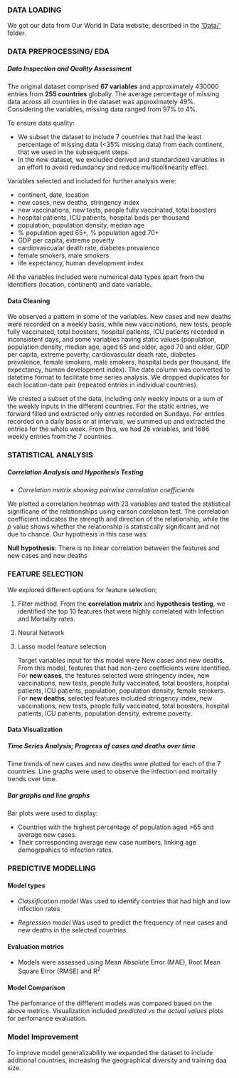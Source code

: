 ### DATA LOADING
We got our data from Our World In Data website; described in the ['Data/'](../Data/) folder.

### DATA PREPROCESSING/ EDA
##### Data Inspection and Quality Assessment
The original dataset comprised **67 variables** and approximately 430000 entries from **255 countries** globally. The average percentage of missing data across all countries in the dataset was approximately 49%. Considering the variables, missing data ranged from 97% to 4%.

To ensure data quality: 
- We subset the dataset to include 7 countries that had the least percentage of missing data (<35% missing data) from each continent, that we used in the subsequent steps.
- In the new dataset, we excluded derived and standardized variables in an effort to avoid redundancy and reduce multicollinearity effect.
  
Variables selected and included for further analysis were:  
- continent, date, location
- new cases, new deaths, stringency index
- new vaccinations, new tests, people fully vaccinated, total boosters
- hospital patients, ICU patients, hospital beds per thousand
- population, population density, median age
- % population aged 65+, % population aged 70+
- GDP per capita, extreme poverty
- cardiovascualar death rate, diabetes prevalence
- female smokers, male smokers
- life expectancy, human development index


All the variables included were numerical data types apart from the identifiers (location, continent) and date variable.

#### Data Cleaning
We observed a pattern in some of the variables. New cases and new deaths were recorded on a weekly basis, while new vaccinations, new tests, people fully vaccinated, total boosters, hospital patients, ICU patients recorded in inconsistent days, and some variables having static values (population, population density, median age, aged 65 and older, aged 70 and older, GDP per capita, extreme poverty, cardiovascular death rate, diabetes prevalence, female smokers, male smokers, hospital beds per thousand, life expectancy, human development index). 
The date column was converted to datetime format to facilitate time series analysis. We dropped duplicates for each location-date pair (repeated entries in individual countries).

We created a subset of the data, including only weekly inputs or a sum of the weekly inputs in the different countries. For the static entries, we forward filled and extracted only entries recorded on Sundays. For entries recorded on a daily basis or at intervals, we summed up and extracted the entries for the whole week. 
From this, we had 26 variables, and 1686 weekly entries from the 7 countries. 
 
### STATISTICAL ANALYSIS
##### Correlation Analysis and Hypothesis Testing
- *Correlation matrix showing pairwise correlation coefficients*
  
We plotted a correlation heatmap with 23 variables and tested the statistical significane of the relationships using earson corelation test. The correlation coefficient indicates the strength and direction of the relationship, while the *p* value shows whether the relationship is statistically significant and not due to chance. Our hypothesis in this case was: 

  **Null hypothesis**: There is no linear correlation between the features and new cases and new deaths
  
### FEATURE SELECTION
We explored different options for feature selection; 
1. Filter method.
   From the **correlation matrix** and **hypothesis testing**, we identified the top 10 features that were highly correlated with Infection and Mortality rates.
2. Neural Network
3. Lasso model feature selection
   
   Target variables input for this model were New cases and new deaths.
   From this model, features that had non-zero coefficients were identified.
   For **new cases**, the features selected were stringency index, new vaccinations, new tests, people fully        vaccinated, total boosters, hospital patients, ICU patients, population, population density, female          smokers.
   For **new deaths**, selected features included stringency index, new vaccinations, new tests, people fully       vaccinated, total boosters, hospital patients, ICU patients, population density, extreme poverty.

#### Data Visualization
##### Time Series Analysis; Progress of cases and deaths over time
Time trends of new cases and new deaths were plotted for each of the 7 countries. Line graphs were used to observe the infection and mortality trends over time.
##### Bar graphs and line graphs
Bar plots were used to display:
- Countries with the highest percentage of population aged >65 and average new cases. 
- Their corresponding average new case numbers, linking age demogrpahics to infection rates.

### PREDICTIVE MODELLING
#### Model types
- *Classification model*
  Was used to identify contries that had high and low infection rates
  
- *Regression model*
  Was used to predict the frequency of new cases and new deaths in the selected countries.

#### Evaluation metrics
- Models were assessed using Mean Absolute Error (MAE), Root Mean Square Error (RMSE) and R<sup>2</sup>

#### Model Comparison
The perfomance of the diffferent models was compared based on the above metrics.
Visualization included *predicted vs the actual values* plots for perfomance evaluation.

### Model Improvement
To improve model generalizability we expanded the dataset to include additional countries, increasing the geographical diversity and training daa size.
